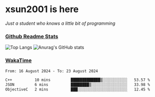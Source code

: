 # xsun2001 is here

*Just a student who knows a little bit of programming*

### [Github Readme Stats](https://github.com/anuraghazra/github-readme-stats)

![Top Langs](https://github-readme-stats.vercel.app/api/top-langs/?username=xsun2001&layout=compact&theme=radical) ![Anurag's GitHub stats](https://github-readme-stats.vercel.app/api?username=xsun2001&show_icons=true&theme=radical)

### [WakaTime](https://wakatime.com)

<!--START_SECTION:waka-->

```txt
From: 16 August 2024 - To: 23 August 2024

C++          10 mins         █████████████▒░░░░░░░░░░░   53.57 %
JSON         6 mins          ████████▒░░░░░░░░░░░░░░░░   33.98 %
ObjectiveC   2 mins          ███░░░░░░░░░░░░░░░░░░░░░░   12.45 %
```

<!--END_SECTION:waka-->
